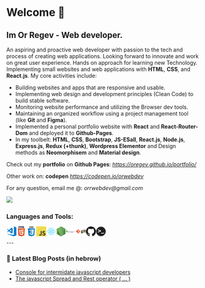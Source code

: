 # Welcome 👋
 
## Im Or Regev - Web developer. 
An aspiring and proactive web developer with passion to the tech and process of creating web applications. Looking forward to innovate and work on great user experience. Hands on approach for learning new Technology.  
Implementing small websites and web applications with **HTML**, **CSS**, and **React.js**. My core activities include:
 * Building websites and apps that are responsive and usable.
 * Implementing web design and development principles (Clean Code) to build stable software.
 * Monitoring website performance and utilizing the Browser dev tools.
 * Maintaining an organized workflow using a project management tool (like **Git** and **Figma**).
 * Implemented a personal portfolio website with **React** and **React-Router-Dom** and deployed it to **Github-Pages**.
 * In my toolbelt: **HTML**, **CSS**, **Bootstrap**, **JS-ESall**, **React.js**, **Node.js**, **Express.js**, **Redux (+thunk)**, **Wordpress Elementor** and Design methods as **Neomorphisem** and **Material design**.


Check out my **portfolio** on **Github Pages**: 
_https://oregev.github.io/portfolio/_

Other work on: **codepen**
_https://codepen.io/orwebdev_

For any question, email me @: _orrwebdev@gmail.com_

<img src="https://www.codewars.com/users/orwebdev/badges/micro"/>


### Languages and Tools:

<img align="left" alt="Visual Studio Code" width="26px" src="https://raw.githubusercontent.com/github/explore/80688e429a7d4ef2fca1e82350fe8e3517d3494d/topics/visual-studio-code/visual-studio-code.png" />
<img align="left" alt="HTML5" width="26px" src="https://raw.githubusercontent.com/github/explore/80688e429a7d4ef2fca1e82350fe8e3517d3494d/topics/html/html.png" />
<img align="left" alt="CSS3" width="26px" src="https://raw.githubusercontent.com/github/explore/80688e429a7d4ef2fca1e82350fe8e3517d3494d/topics/css/css.png" />
<img align="left" alt="JavaScript" width="26px" src="https://raw.githubusercontent.com/github/explore/80688e429a7d4ef2fca1e82350fe8e3517d3494d/topics/javascript/javascript.png" />
<img align="left" alt="React" width="26px" src="https://raw.githubusercontent.com/github/explore/80688e429a7d4ef2fca1e82350fe8e3517d3494d/topics/react/react.png" />
<img align="left" alt="Node.js" width="26px" src="https://raw.githubusercontent.com/github/explore/80688e429a7d4ef2fca1e82350fe8e3517d3494d/topics/nodejs/nodejs.png" />
<img align="left" alt="MongoDB" width="26px" src="https://raw.githubusercontent.com/github/explore/80688e429a7d4ef2fca1e82350fe8e3517d3494d/topics/mongodb/mongodb.png" />
<img align="left" alt="Git" width="26px" src="https://raw.githubusercontent.com/github/explore/80688e429a7d4ef2fca1e82350fe8e3517d3494d/topics/git/git.png" />
<img align="left" alt="GitHub" width="26px" src="https://raw.githubusercontent.com/github/explore/78df643247d429f6cc873026c0622819ad797942/topics/github/github.png" />
<img align="left" alt="Terminal" width="26px" src="https://raw.githubusercontent.com/github/explore/80688e429a7d4ef2fca1e82350fe8e3517d3494d/topics/terminal/terminal.png" />
<br/>
<br/>
---

### 📕 Latest Blog Posts (in hebrow)

- [Console for intermidate javascript developers](https://www.linkedin.com/pulse/%D7%A7%D7%95%D7%A0%D7%A1%D7%95%D7%9C%D7%AA-javascript-%D7%9C%D7%9E%D7%AA%D7%A7%D7%93%D7%9E%D7%99%D7%9D-or-regev/)
- [The javascript Spread and Rest operator ( ... )](https://wesbos.com/react-context/)

